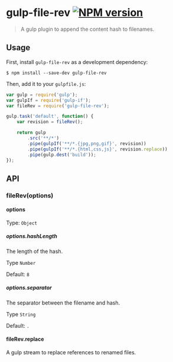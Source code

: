 # gulp-file-rev [![NPM version][npm-image]][npm-url]

> A gulp plugin to append the content hash to filenames.

## Usage

First, install `gulp-file-rev` as a development dependency:

```shell
$ npm install --save-dev gulp-file-rev
```

Then, add it to your `gulpfile.js`:

```js
var gulp = require('gulp');
var gulpIf = require('gulp-if');
var fileRev = require('gulp-file-rev');

gulp.task('default', function() {
	var revision = fileRev();

	return gulp
		.src('**/*')
		.pipe(gulpIf('**/*.{jpg,png,gif}', revision))
		.pipe(gulpIf('**/*.{html,css,js}', revision.replace))
		.pipe(gulp.dest('build'));
});
```

## API

### fileRev(options)

#### options

Type: `Object`

##### options.hashLength

The length of the hash.

Type `Number`

Default: `8`

##### options.separator

The separator between the filename and hash.

Type `String`

Default: `.`

#### fileRev.replace

A gulp stream to replace references to renamed files.

[npm-url]: https://npmjs.org/package/gulp-file-rev
[npm-image]: https://badge.fury.io/js/gulp-file-rev.svg
